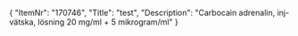 {
  "ItemNr": "170746",
  "Title": "test",
  "Description": "Carbocain adrenalin, inj-vätska, lösning 20 mg/ml + 5 mikrogram/ml"
}